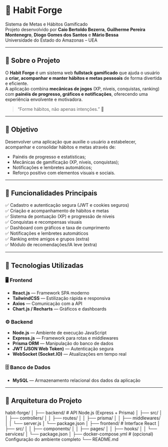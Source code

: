 # 🧠 Habit Forge

Sistema de Metas e Hábitos Gamificado  
Projeto desenvolvido por **Caio Bertoldo Bezerra**, **Guilherme Pereira Montenegro**, **Diogo Gomes dos Santos** e **Mário Bessa**  
Universidade do Estado do Amazonas – UEA

---

## 📘 Sobre o Projeto

O **Habit Forge** é um sistema web **fullstack gamificado** que ajuda o usuário a **criar, acompanhar e manter hábitos e metas pessoais** de forma divertida e eficiente.  
A aplicação combina **mecânicas de jogos** (XP, níveis, conquistas, ranking) com **painéis de progresso, gráficos e notificações**, oferecendo uma experiência envolvente e motivadora.

> “Forme hábitos, não apenas intenções.” 💪

---

## 🎯 Objetivo

Desenvolver uma aplicação que auxilie o usuário a estabelecer, acompanhar e consolidar hábitos e metas através de:
- Painéis de progresso e estatísticas;
- Mecânicas de gamificação (XP, níveis, conquistas);
- Notificações e lembretes automáticos;
- Reforço positivo com elementos visuais e sociais.

---

## 🧩 Funcionalidades Principais

✅ Cadastro e autenticação segura (JWT e cookies seguros)  
✅ Criação e acompanhamento de hábitos e metas  
✅ Sistema de pontuação (XP) e progressão de níveis  
✅ Conquistas e recompensas visuais  
✅ Dashboard com gráficos e taxa de cumprimento  
✅ Notificações e lembretes automáticos  
✅ Ranking entre amigos e grupos (extra)  
✅ Módulo de recomendações/IA leve (extra)

---

## 🧱 Tecnologias Utilizadas

### 🖥️ Frontend
- **React.js** — Framework SPA moderno
- **TailwindCSS** — Estilização rápida e responsiva
- **Axios** — Comunicação com a API
- **Chart.js / Recharts** — Gráficos e dashboards

### ⚙️ Backend
- **Node.js** — Ambiente de execução JavaScript
- **Express.js** — Framework para rotas e middlewares
- **Prisma ORM** — Manipulação do banco de dados
- **JWT (JSON Web Token)** — Autenticação segura
- **WebSocket (Socket.IO)** — Atualizações em tempo real

### 🗄️ Banco de Dados
- **MySQL** — Armazenamento relacional dos dados da aplicação

---

## 🧰 Arquitetura do Projeto

habit-forge/
│
├── backend/ # API Node.js (Express + Prisma)
│ ├── src/
│ │ ├── controllers/
│ │ ├── routes/
│ │ ├── prisma/
│ │ ├── middlewares/
│ │ └── server.js
│ └── package.json
│
├── frontend/ # Interface React
│ ├── src/
│ │ ├── components/
│ │ ├── pages/
│ │ ├── hooks/
│ │ └── services/
│ └── package.json
│
├── docker-compose.yml # (opcional) Configuração do ambiente completo
└── README.md

